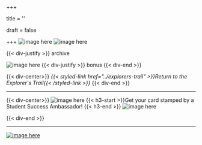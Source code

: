 +++

title = ''

draft = false

+++
![image here](../images/explorer-4.png#center)
![image here](../images/archive.png#center)


{{< div-justify >}}
archive

![image here](../images/quest-icon-bonus.png#right)
{{< div-justify >}}
bonus
{{< div-end >}}

{{< div-center>}}
*{{< styled-link href="../explorers-trail" >}}Return to the Explorer's Trail{{< /styled-link >}}*
{{< div-end >}}

___
{{< div-center>}}
![image here](../images/dont-forget.png#center)
 {{< h3-start >}}Get your card stamped by a Student Success Ambassador! {{< h3-end >}}
![image here](../images/stamp-card.png#center)

{{< div-end >}}

___

[![image here](../images/lost-icon.png#center)](../lost)